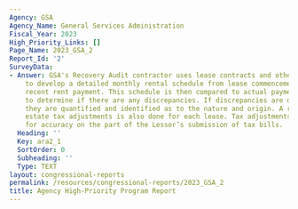 ```yaml
---
Agency: GSA
Agency_Name: General Services Administration
Fiscal_Year: 2023
High_Priority_Links: []
Page_Name: 2023_GSA_2
Report_Id: '2'
SurveyData:
- Answer: GSA's Recovery Audit contractor uses lease contracts and other lease documents
    to develop a detailed monthly rental schedule from lease commencement to most
    recent rent payment. This schedule is then compared to actual payments by month
    to determine if there are any discrepancies. If discrepancies are discovered,
    they are quantified and identified as to the nature and origin. A review of real
    estate tax adjustments is also done for each lease. Tax adjustments are reviewed
    for accuracy on the part of the Lessor’s submission of tax bills.
  Heading: ''
  Key: ara2_1
  SortOrder: 0
  Subheading: ''
  Type: TEXT
layout: congressional-reports
permalink: /resources/congressional-reports/2023_GSA_2
title: Agency High-Priority Program Report
---
```

